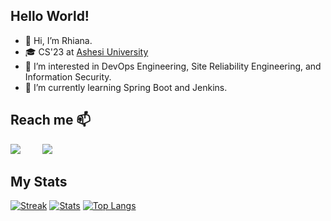 <link rel="stylesheet" href="https://cdn.jsdelivr.net/gh/devicons/devicon@v2.15.1/devicon.min.css">

## Hello World!
- 👋 Hi, I’m Rhiana.
- 🎓 CS'23 at [Ashesi University](https://www.ashesi.edu.gh)
- 👀 I’m interested in DevOps Engineering, Site Reliability Engineering, and Information Security.
- 🌱 I’m currently learning Spring Boot and Jenkins.
<!-- - 💞️ I’m looking to collaborate on ... -->
<!-- - 📫 How to reach me ... -->

## Reach me 📫
<a href="https://www.linkedin.com/in/rhianalatifah"><img src="https://skillicons.dev/icons?i=linkedin"/></a>&nbsp;&nbsp;&nbsp;&nbsp;&nbsp;&nbsp;&nbsp;&nbsp;
<a href="https://www.twitter.com/coddessug"><img src="https://skillicons.dev/icons?i=twitter"/></a>&nbsp;&nbsp;&nbsp;&nbsp;&nbsp;&nbsp;&nbsp;&nbsp;

## My Stats
[![Streak](https://github-readme-streak-stats.herokuapp.com/?user=trhiana&theme=algolia)](https://git.io/streak-stats)
[![Stats](https://github-readme-stats.vercel.app/api?username=trhiana&show_icons=true&theme=algolia)](https://github.com/anuraghazra/github-readme-stats)
[![Top Langs](https://github-readme-stats.vercel.app/api/top-langs/?username=trhiana&layout=compact&theme=algolia)](https://github.com/anuraghazra/github-readme-stats)

<!---
trhiana/trhiana is a ✨ special ✨ repository because its `README.md` (this file) appears on your GitHub profile.
You can click the Preview link to take a look at your changes.
--->
